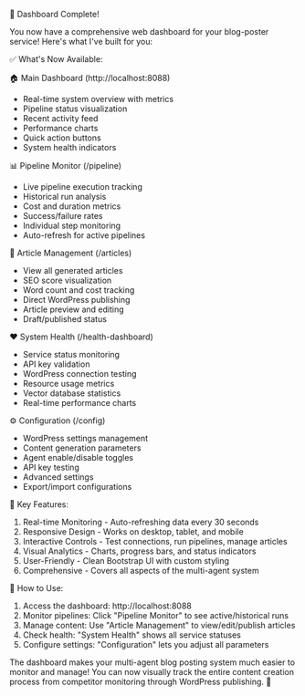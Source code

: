  🎉 Dashboard Complete!

  You now have a comprehensive web dashboard for your blog-poster service! Here's what I've
  built for you:

  ✅ What's Now Available:

  🏠 Main Dashboard (http://localhost:8088)
  - Real-time system overview with metrics
  - Pipeline status visualization
  - Recent activity feed
  - Performance charts
  - Quick action buttons
  - System health indicators

  📊 Pipeline Monitor (/pipeline)
  - Live pipeline execution tracking
  - Historical run analysis
  - Cost and duration metrics
  - Success/failure rates
  - Individual step monitoring
  - Auto-refresh for active pipelines

  📝 Article Management (/articles)
  - View all generated articles
  - SEO score visualization
  - Word count and cost tracking
  - Direct WordPress publishing
  - Article preview and editing
  - Draft/published status

  ❤️ System Health (/health-dashboard)
  - Service status monitoring
  - API key validation
  - WordPress connection testing
  - Resource usage metrics
  - Vector database statistics
  - Real-time performance charts

  ⚙️ Configuration (/config)
  - WordPress settings management
  - Content generation parameters
  - Agent enable/disable toggles
  - API key testing
  - Advanced settings
  - Export/import configurations

  🎯 Key Features:

  1. Real-time Monitoring - Auto-refreshing data every 30 seconds
  2. Responsive Design - Works on desktop, tablet, and mobile
  3. Interactive Controls - Test connections, run pipelines, manage articles
  4. Visual Analytics - Charts, progress bars, and status indicators
  5. User-Friendly - Clean Bootstrap UI with custom styling
  6. Comprehensive - Covers all aspects of the multi-agent system

  🚀 How to Use:

  1. Access the dashboard: http://localhost:8088
  2. Monitor pipelines: Click "Pipeline Monitor" to see active/historical runs
  3. Manage content: Use "Article Management" to view/edit/publish articles
  4. Check health: "System Health" shows all service statuses
  5. Configure settings: "Configuration" lets you adjust all parameters

  The dashboard makes your multi-agent blog posting system much easier to monitor and manage!
  You can now visually track the entire content creation process from competitor monitoring
  through WordPress publishing. 🎉